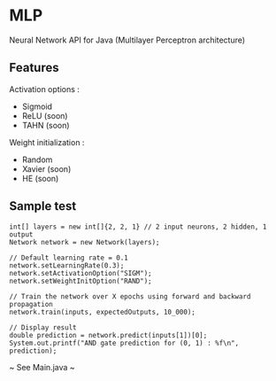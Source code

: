 # MLP
Neural Network API for Java (Multilayer Perceptron architecture)

## Features
Activation options :
- Sigmoid
- ReLU (soon)
- TAHN (soon)

Weight initialization :
- Random
- Xavier (soon)
- HE (soon)

## Sample test

    int[] layers = new int[]{2, 2, 1} // 2 input neurons, 2 hidden, 1 output
    Network network = new Network(layers);

    // Default learning rate = 0.1
    network.setLearningRate(0.3);
    network.setActivationOption("SIGM");
    network.setWeightInitOption("RAND");

    // Train the network over X epochs using forward and backward propagation
    network.train(inputs, expectedOutputs, 10_000);

    // Display result
    double prediction = network.predict(inputs[1])[0];
    System.out.printf("AND gate prediction for (0, 1) : %f\n", prediction);


~ See Main.java ~
